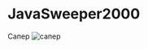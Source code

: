 # JavaSweeper2000
Сапер
![сапер](https://user-images.githubusercontent.com/59138395/107877471-c4972680-6edd-11eb-8177-d80167553547.jpg)
